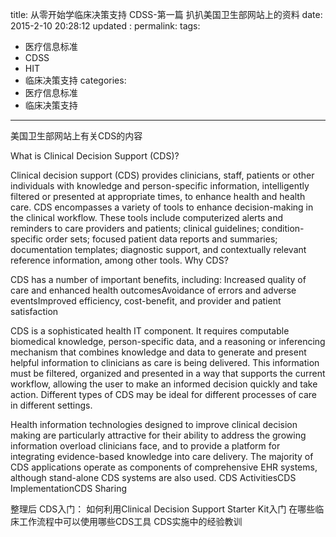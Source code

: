 title:   从零开始学临床决策支持 CDSS-第一篇 扒扒美国卫生部网站上的资料
date:   2015-2-10 20:28:12
updated	:
permalink:
tags:
- 医疗信息标准
- CDSS
- HIT
- 临床决策支持
categories:
- 医疗信息标准
- 临床决策支持

---
美国卫生部网站上有关CDS的内容

What is Clinical Decision Support (CDS)?

Clinical decision support (CDS) provides clinicians, staff, patients or other individuals with knowledge and person-specific information, intelligently filtered or presented at appropriate times, to enhance health and health care. CDS encompasses a variety of tools to enhance decision-making in the clinical workflow. These tools include computerized alerts and reminders to care providers and patients; clinical guidelines; condition-specific order sets; focused patient data reports and summaries; documentation templates; diagnostic support, and contextually relevant reference information, among other tools. Why CDS?

CDS has a number of important benefits, including:
Increased quality of care and enhanced health outcomesAvoidance of errors and adverse eventsImproved efficiency, cost-benefit, and provider and patient satisfaction

CDS is a sophisticated health IT component. It requires computable biomedical knowledge, person-specific data, and a reasoning or inferencing mechanism that combines knowledge and data to generate and present helpful information to clinicians as care is being delivered. This information must be filtered, organized and presented in a way that supports the current workflow, allowing the user to make an informed decision quickly and take action. Different types of CDS may be ideal for different processes of care in different settings.

Health information technologies designed to improve clinical decision making are particularly attractive for their ability to address the growing information overload clinicians face, and to provide a platform for integrating evidence-based knowledge into care delivery. The majority of CDS applications operate as components of comprehensive EHR systems, although stand-alone CDS systems are also used.
CDS ActivitiesCDS ImplementationCDS Sharing

整理后
CDS入门：
如何利用Clinical Decision Support Starter Kit入门
在哪些临床工作流程中可以使用哪些CDS工具
CDS实施中的经验教训
